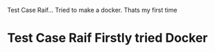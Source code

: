  Test Case Raif... Tried to make a docker. Thats my first time
# Test Case Raif Firstly tried Docker

